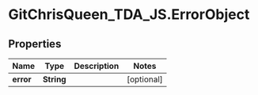 # GitChrisQueen_TDA_JS.ErrorObject

## Properties
Name | Type | Description | Notes
------------ | ------------- | ------------- | -------------
**error** | **String** |  | [optional] 
